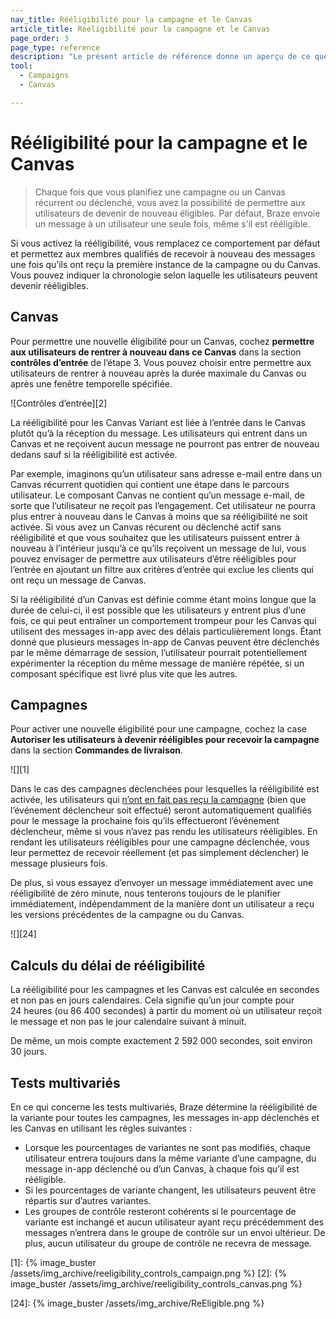 ```yaml
---
nav_title: Rééligibilité pour la campagne et le Canvas
article_title: Rééligibilité pour la campagne et le Canvas
page_order: 3
page_type: reference
description: "Le présent article de référence donne un aperçu de ce que signifie permettre aux utilisateurs de devenir rééligibles pour recevoir ou rentrer à nouveau au sein d’une campagne ou d’un Canvas."
tool:
  - Campaigns
  - Canvas

---
```


# Rééligibilité pour la campagne et le Canvas

> Chaque fois que vous planifiez une campagne ou un Canvas récurrent ou déclenché, vous avez la possibilité de permettre aux utilisateurs de devenir de nouveau éligibles. Par défaut, Braze envoie un message à un utilisateur une seule fois, même s’il est rééligible. 

Si vous activez la rééligibilité, vous remplacez ce comportement par défaut et permettez aux membres qualifiés de recevoir à nouveau des messages une fois qu’ils ont reçu la première instance de la campagne ou du Canvas. Vous pouvez indiquer la chronologie selon laquelle les utilisateurs peuvent devenir rééligibles.

## Canvas

Pour permettre une nouvelle éligibilité pour un Canvas, cochez **permettre aux utilisateurs de rentrer à nouveau dans ce Canvas** dans la section **contrôles d’entrée** de l’étape 3. Vous pouvez choisir entre permettre aux utilisateurs de rentrer à nouveau après la durée maximale du Canvas ou après une fenêtre temporelle spécifiée.

![Contrôles d’entrée][2]

La rééligibilité pour les Canvas Variant est liée à l’entrée dans le Canvas plutôt qu’à la réception du message. Les utilisateurs qui entrent dans un Canvas et ne reçoivent aucun message ne pourront pas entrer de nouveau dedans sauf si la rééligibilité est activée. 

Par exemple, imaginons qu’un utilisateur sans adresse e-mail entre dans un Canvas récurrent quotidien qui contient une étape dans le parcours utilisateur. Le composant Canvas ne contient qu’un message e-mail, de sorte que l’utilisateur ne reçoit pas l’engagement. Cet utilisateur ne pourra plus entrer à nouveau dans le Canvas à moins que sa rééligibilité ne soit activée. Si vous avez un Canvas récurent ou déclenché actif sans rééligibilité et que vous souhaitez que les utilisateurs puissent entrer à nouveau à l’intérieur jusqu’à ce qu’ils reçoivent un message de lui, vous pouvez envisager de permettre aux utilisateurs d’être rééligibles pour l’entrée en ajoutant un filtre aux critères d’entrée qui exclue les clients qui ont reçu un message de Canvas.

Si la rééligibilité d’un Canvas est définie comme étant moins longue que la durée de celui-ci, il est possible que les utilisateurs y entrent plus d’une fois, ce qui peut entraîner un comportement trompeur pour les Canvas qui utilisent des messages in-app avec des délais particulièrement longs. Étant donné que plusieurs messages in-app de Canvas peuvent être déclenchés par le même démarrage de session, l’utilisateur pourrait potentiellement expérimenter la réception du même message de manière répétée, si un composant spécifique est livré plus vite que les autres.

## Campagnes

Pour activer une nouvelle éligibilité pour une campagne, cochez la case **Autoriser les utilisateurs à devenir rééligibles pour recevoir la campagne** dans la section **Commandes de livraison**.

![][1]

Dans le cas des campagnes déclenchées pour lesquelles la rééligibilité est activée, les utilisateurs qui [n’ont en fait pas reçu la campagne]({{site.baseurl}}/user_guide/engagement_tools/campaigns/scheduling_and_organizing/delivery_types/triggered_delivery/#why-did-a-user-not-receive-my-triggered-campaign) (bien que l’événement déclencheur soit effectué) seront automatiquement qualifiés pour le message la prochaine fois qu’ils effectueront l’événement déclencheur, même si vous n’avez pas rendu les utilisateurs rééligibles. En rendant les utilisateurs rééligibles pour une campagne déclenchée, vous leur permettez de recevoir réellement (et pas simplement déclencher) le message plusieurs fois.

De plus, si vous essayez d’envoyer un message immédiatement avec une rééligibilité de zéro minute, nous tenterons toujours de le planifier immédiatement, indépendamment de la manière dont un utilisateur a reçu les versions précédentes de la campagne ou du Canvas.

![][24]

## Calculs du délai de rééligibilité

La rééligibilité pour les campagnes et les Canvas est calculée en secondes et non pas en jours calendaires. Cela signifie qu’un jour compte pour 24 heures (ou 86 400 secondes) à partir du moment où un utilisateur reçoit le message et non pas le jour calendaire suivant à minuit.

De même, un mois compte exactement 2 592 000 secondes, soit environ 30 jours.

## Tests multivariés

En ce qui concerne les tests multivariés, Braze détermine la rééligibilité de la variante pour toutes les campagnes, les messages in-app déclenchés et les Canvas en utilisant les règles suivantes :

- Lorsque les pourcentages de variantes ne sont pas modifiés, chaque utilisateur entrera toujours dans la même variante d’une campagne, du message in-app déclenché ou d’un Canvas, à chaque fois qu’il est rééligible.
- Si les pourcentages de variante changent, les utilisateurs peuvent être répartis sur d’autres variantes.
- Les groupes de contrôle resteront cohérents si le pourcentage de variante est inchangé et aucun utilisateur ayant reçu précédemment des messages n’entrera dans le groupe de contrôle sur un envoi ultérieur. De plus, aucun utilisateur du groupe de contrôle ne recevra de message.

[1]: {% image_buster /assets/img_archive/reeligibility_controls_campaign.png %}
[2]: {% image_buster /assets/img_archive/reeligibility_controls_canvas.png %}

[24]: {% image_buster /assets/img_archive/ReEligible.png %}
